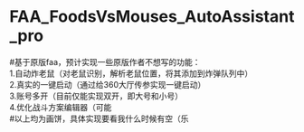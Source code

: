 # FAA_FoodsVsMouses_AutoAssistant_pro
#基于原版faa，预计实现一些原版作者不想写的功能：\
1.自动炸老鼠（对老鼠识别，解析老鼠位置，将其添加到炸弹队列中）\
2.真实的一键启动（通过给360大厅传参实现一键启动）\
3.账号多开（目前仅能实现双开，即大号和小号）\
4.优化战斗方案编辑器（可能\
#以上均为画饼，具体实现要看我什么时候有空（乐
